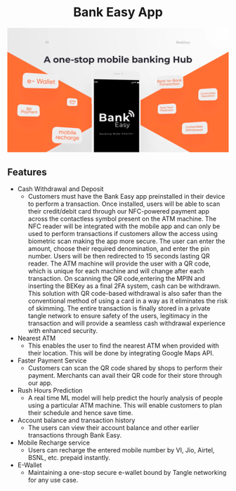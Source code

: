 <h1 align="center">Bank Easy App</h1>

<p align="center">
  <img src="/images/BankEasy_4.png">
</p>


## Features
* Cash Withdrawal and Deposit
  - Customers must have the Bank Easy app preinstalled in their device to perform a transaction. Once installed, users will be able to scan their credit/debit card through our NFC-powered payment app across the contactless symbol present on the ATM machine. The NFC reader will be integrated with the mobile app and can only be used to perform transactions if customers allow the access using biometric scan making the app more secure. The user can enter the amount, choose their required denomination, and enter the pin number. Users will be then redirected to 15 seconds lasting QR reader. The ATM machine will provide the user with a QR code, which is unique for each machine and will change after each transaction. On scanning the QR code,entering the MPIN  and inserting the BEKey as a final 2FA system, cash can be withdrawn. This solution with QR code-based withdrawal is also safer than the conventional method of using a card in a way as it eliminates the risk of skimming. The entire transaction is finally stored in a private tangle network to ensure safety of the users, legitimacy in the transaction and will provide a seamless cash withdrawal experience with enhanced security.
* Nearest ATM
  - This enables the user to find the nearest ATM when provided with their location. This will be done by integrating Google Maps API.
* Faster Payment Service
  - Customers can scan the QR code shared by shops to perform their payment. Merchants can avail their QR code for their store through our app.
* Rush Hours Prediction
  - A real time ML model will help predict the hourly analysis of people using a particular ATM machine. This will enable customers to plan their schedule and hence save time.
* Account balance and transaction history
  - The users can view their account balance and other earlier transactions through Bank Easy.
* Mobile Recharge service
  - Users can recharge the entered mobile number by VI, Jio, Airtel, BSNL, etc. prepaid instantly.
* E-Wallet
  - Maintaining a one-stop secure e-wallet bound by Tangle networking for any use case.
